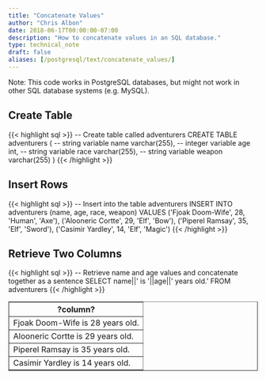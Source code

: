 ```yaml
---
title: "Concatenate Values"
author: "Chris Albon"
date: 2018-06-17T00:00:00-07:00
description: "How to concatenate values in an SQL database."
type: technical_note
draft: false
aliases: [/postgresql/text/concatenate_values/]
---
```


Note: This code works in PostgreSQL databases, but might not work in other SQL database systems (e.g. MySQL).

## Create Table

{{< highlight sql >}}
-- Create table called adventurers
CREATE TABLE adventurers (
    -- string variable
    name varchar(255),
    -- integer variable
    age int,
    -- string variable
    race varchar(255),
    -- string variable
    weapon varchar(255)
)
{{< /highlight >}}

## Insert Rows

{{< highlight sql >}}
-- Insert into the table adventurers
INSERT INTO adventurers (name, age, race, weapon)
VALUES ('Fjoak Doom-Wife', 28, 'Human', 'Axe'),
       ('Alooneric Cortte', 29, 'Elf', 'Bow'),
       ('Piperel Ramsay', 35, 'Elf', 'Sword'),
       ('Casimir Yardley', 14, 'Elf', 'Magic')
{{< /highlight >}}

## Retrieve Two Columns

{{< highlight sql >}}
-- Retrieve name and age values and concatenate together as a sentence
SELECT name||' is '||age||' years old.' FROM adventurers
{{< /highlight >}}
<table border="1" style="border-collapse:collapse">
<tr><th>?column?</th></tr>
<tr><td>Fjoak Doom-Wife is 28 years old.</td></tr>
<tr><td>Alooneric Cortte is 29 years old.</td></tr>
<tr><td>Piperel Ramsay is 35 years old.</td></tr>
<tr><td>Casimir Yardley is 14 years old.</td></tr></table>